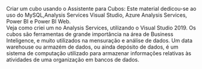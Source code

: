   Criar um cubo usando o Assistente para Cubos:
  Este material dedicou-se ao uso do MySQL,Analysis Services Visual Studio, Azure Analysis Services, Power BI e Power BI Web.  
  Veja como criei um  no Analysis Services, utilizando o Visual Studio 2019. Os cubos são ferramentas de grande importância na área de Business Inteligence, e muito  utilizados na mensuração e análise de dados. Um data warehouse ou armazém de dados, ou ainda depósito de dados, é um sistema de computação utilizado para armazenar informações relativas às atividades de uma organização em bancos de dados.



